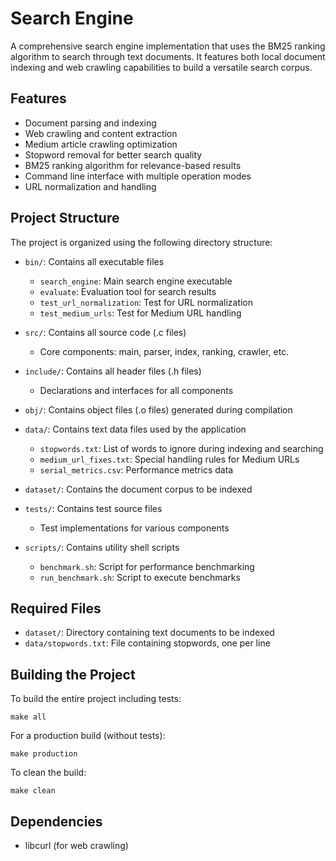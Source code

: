 # Search Engine

A comprehensive search engine implementation that uses the BM25 ranking algorithm to search through text documents. It features both local document indexing and web crawling capabilities to build a versatile search corpus.

## Features

- Document parsing and indexing
- Web crawling and content extraction
- Medium article crawling optimization
- Stopword removal for better search quality
- BM25 ranking algorithm for relevance-based results
- Command line interface with multiple operation modes
- URL normalization and handling

## Project Structure

The project is organized using the following directory structure:

- `bin/`: Contains all executable files
  - `search_engine`: Main search engine executable
  - `evaluate`: Evaluation tool for search results
  - `test_url_normalization`: Test for URL normalization
  - `test_medium_urls`: Test for Medium URL handling
  
- `src/`: Contains all source code (.c files)
  - Core components: main, parser, index, ranking, crawler, etc.
  
- `include/`: Contains all header files (.h files)
  - Declarations and interfaces for all components
  
- `obj/`: Contains object files (.o files) generated during compilation
  
- `data/`: Contains text data files used by the application
  - `stopwords.txt`: List of words to ignore during indexing and searching
  - `medium_url_fixes.txt`: Special handling rules for Medium URLs
  - `serial_metrics.csv`: Performance metrics data
  
- `dataset/`: Contains the document corpus to be indexed
  
- `tests/`: Contains test source files
  - Test implementations for various components
  
- `scripts/`: Contains utility shell scripts
  - `benchmark.sh`: Script for performance benchmarking
  - `run_benchmark.sh`: Script to execute benchmarks

## Required Files

- `dataset/`: Directory containing text documents to be indexed
- `data/stopwords.txt`: File containing stopwords, one per line

## Building the Project

To build the entire project including tests:
```
make all
```

For a production build (without tests):
```
make production
```

To clean the build:
```
make clean
```

## Dependencies

- libcurl (for web crawling)
